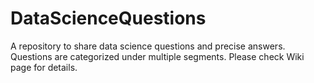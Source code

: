 # DataScienceQuestions

A repository to share data science questions and precise answers. Questions are categorized under multiple segments.
Please check Wiki page for details.
